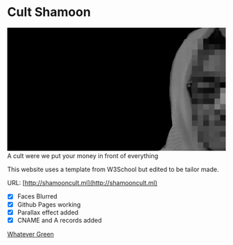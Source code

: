 # Cult Shamoon
![](boy.png)
A cult were we put your money in front of everything

This website uses a template from W3School but edited to be tailor made. 

URL: [http://shamooncult.ml](http://shamooncult.ml)

- [x] Faces Blurred
- [x] Github Pages working 
- [x] Parallax effect added
- [x] CNAME and A records added

[Whatever Green](https://whatevergreen.ml)